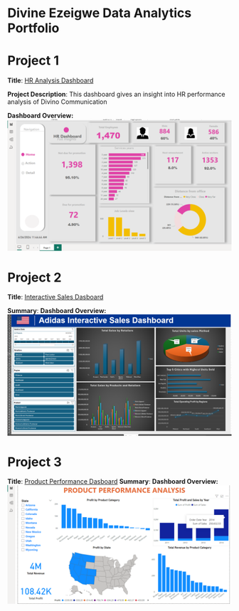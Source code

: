 # Divine Ezeigwe Data Analytics Portfolio
# Project 1
**Title**: [HR Analysis Dashboard](https://github.com/Ifeanyi-Ezeigwe/Data_Analytics)

**Project Description**: This dashboard gives an insight into HR performance analysis of Divino Communication

**Dashboard Overview:**
![HR_Analytics.png](HR_Analytics.png)


# Project 2
**Title**: [Interactive Sales Dasboard](https://ifeanyi-ezeigwe.github.io/Data_Analytics/)

**Summary**:
**Dashboard Overview:**
![Adidas_Interactive_Dashboard.png](Adidas_Interactive_Dashboard.png)



# Project 3
**Title**: [Product Performance Dasboard](https://ifeanyi-ezeigwe.github.io/Data_Analytics/)
**Summary**:
**Dashboard Overview:**
![Sales_performance.png](Sales_performance.png)


